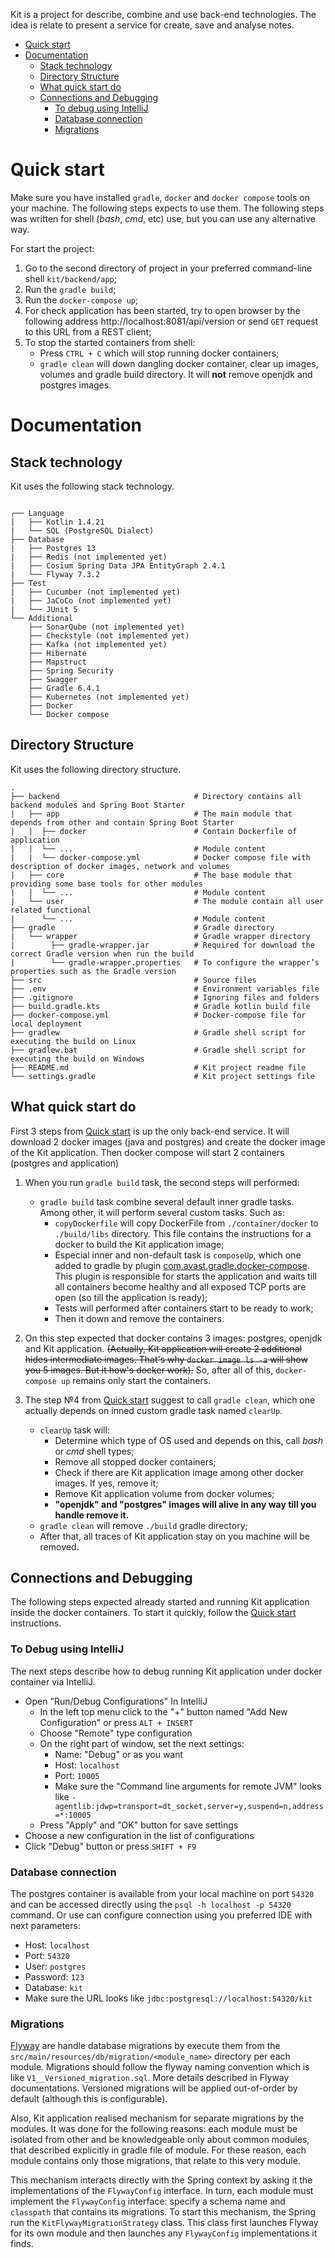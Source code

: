Kit is a project for describe, combine and use back-end technologies.
The idea is relate to present a service for create, save and analyse notes.

- [Quick start](#quick-start)
- [Documentation](#documentation)
  - [Stack technology](#stack-technology)
  - [Directory Structure](#directory-structure)
  - [What quick start do](#what-quick-start-do)
  - [Connections and Debugging](#connections-and-debugging)
    - [To debug using IntelliJ](#to-debug-using-intellij)
    - [Database connection](#database-connection)
    - [Migrations](#migrations)

# Quick start

Make sure you have installed `gradle`, `docker` and `docker compose` tools on your machine.
The following steps expects to use them.
The following steps was written for shell (_bash_, _cmd_, etc) use, but you can use any alternative way.

For start the project:  
1. Go to the second directory of project in your preferred command-line shell `kit/backend/app`;
2. Run the `gradle build`;
3. Run the `docker-compose up`;
4. For check application has been started, try to open browser by the following address http://localhost:8081/api/version or send `GET` request to this URL from a REST client;
5. To stop the started containers from shell:
   - Press `CTRL + C` which will stop running docker containers;
   - `gradle clean` will down dangling docker container, clear up images, volumes and gradle build directory. It will __not__ remove openjdk and postgres images.

# Documentation

## Stack technology

Kit uses the following stack technology.
<pre><code>
┌── Language
|   ├── Kotlin 1.4.21
|   └── SQL (PostgreSQL Dialect)
├── Database
|   ├── Postgres 13
|   ├── Redis (not implemented yet)
|   ├── Cosium Spring Data JPA EntityGraph 2.4.1
|   └── Flyway 7.3.2
├── Test
|   ├── Cucumber (not implemented yet)
|   ├── JaCoCo (not implemented yet)
|   └── JUnit 5
└── Additional
    ├── SonarQube (not implemented yet)
    ├── Checkstyle (not implemented yet)
    ├── Kafka (not implemented yet)
    ├── Hibernate
    ├── Mapstruct
    ├── Spring Security
    ├── Swagger
    ├── Gradle 6.4.1
    ├── Kubernetes (not implemented yet)
    ├── Docker
    └── Docker compose
</code></pre>

## Directory Structure

Kit uses the following directory structure.
<pre><code>.
├── backend                              # Directory contains all backend modules and Spring Boot Starter
|   ├── app                              # The main module that depends from other and contain Spring Boot Starter
|   |  ├── docker                        # Contain Dockerfile of application
|   |  └── ...                           # Module content
|   |  └── docker-compose.yml            # Docker compose file with description of docker images, network and volumes
|   ├── core                             # The base module that providing some base tools for other modules
|   |  └── ...                           # Module content
|   └── user                             # The module contain all user related functional
|      └── ...                           # Module content
├── gradle                               # Gradle directory
|   └── wrapper                          # Gradle wrapper directory
|        ├── gradle-wrapper.jar          # Required for download the correct Gradle version when run the build
|        └── gradle-wrapper.properties   # To configure the wrapper’s properties such as the Gradle version
├── src                                  # Source files
├── .env                                 # Environment variables file
├── .gitignore                           # Ignoring files and folders
├── build.gradle.kts                     # Gradle kotlin build file
├── docker-compose.yml                   # Docker-compose file for local deployment
├── gradlew                              # Gradle shell script for executing the build on Linux
├── gradlew.bat                          # Gradle shell script for executing the build on Windows
├── README.md                            # Kit project readme file
└── settings.gradle                      # Kit project settings file
</code></pre>

## What quick start do

First 3 steps from [Quick start](#quick-start) is up the only back-end service.
It will download 2 docker images (java and postgres) and create the docker image of the Kit application.
Then docker compose will start 2 containers (postgres and application)   

1. When you run `gradle build` task, the second steps will performed:
   * `gradle build` task combine several default inner gradle tasks. Among other, it will perform several custom tasks. Such as:
     * `copyDockerfile` will copy DockerFile from `./container/docker` to `./build/libs` directory. This file contains the instructions for a docker to build the Kit application image; 
     * Especial inner and non-default task is `composeUp`, which one added to gradle by plugin [com.avast.gradle.docker-compose](https://github.com/avast/gradle-docker-compose-plugin).
       This plugin is responsible for starts the application and waits till all containers become healthy and all exposed TCP ports are open (so till the application is ready);
     * Tests will performed after containers start to be ready to work;
     * Then it down and remove the containers.
2. On this step expected that docker contains 3 images: postgres, openjdk and Kit application.
~~(Actually, Kit application will create 2 additional hides intermediate images. That's why `docker image ls -a` will show you 5 images. But it how's docker work).~~
So, after all of this, `docker-compose up` remains only start the containers.

3. The step №4 from [Quick start](#quick-start) suggest to call `gradle clean`, which one actually depends on inned custom gradle task named `clearUp`.
   * `clearUp` task will:
     * Determine which type of OS used and depends on this, call _bash_ or _cmd_ shell types;
     * Remove all stopped docker containers;
     * Check if there are Kit application image among other docker images. If yes, remove it;
     * Remove Kit application volume from docker volumes;
     * __"openjdk" and "postgres" images will alive in any way till you handle remove it.__
   * `gradle clean` will remove `./build` gradle directory;
   * After that, all traces of Kit application stay on you machine will be removed. 

## Connections and Debugging

The following steps expected already started and running Kit application inside the docker containers.
To start it quickly, follow the [Quick start](#quick-start) instructions.

### To Debug using IntelliJ

The next steps describe how to debug running Kit application under docker container via IntelliJ.  

* Open "Run/Debug Configurations" In IntelliJ
  * In the left top menu click to the "+" button named "Add New Configuration" or press `ALT + INSERT`
  * Choose "Remote" type configuration
  * On the right part of window, set the next settings:
    * Name: "Debug" or as you want
    * Host: `localhost`
    * Port: `10005`
    * Make sure the "Command line arguments for remote JVM" looks like `-agentlib:jdwp=transport=dt_socket,server=y,suspend=n,address=*:10005` 
  * Press "Apply" and "OK" button for save settings
* Choose a new configuration in the list of configurations
* Click "Debug" button or press `SHIFT + F9`

### Database connection

The postgres container is available from your local machine on port `54320` and can be accessed directly using the `psql -h localhost -p 54320` command.
Or use can configure connection using you preferred IDE with next parameters:
* Host: `localhost`
* Port: `54320`
* User: `postgres`
* Password: `123`
* Database: `kit`
* Make sure the URL looks like `jdbc:postgresql://localhost:54320/kit`

### Migrations

[Flyway](https://flywaydb.org/) are handle database migrations by execute them from the `src/main/resources/db/migration/<module_name>` directory per each module.
Migrations should follow the flyway naming convention which is like `V1__Versioned_migration.sql`. More details described in Flyway documentations.
Versioned migrations will be applied out-of-order by default (although this is configurable).

Also, Kit application realised mechanism for separate migrations by the modules.
It was done for the following reasons: each module must be isolated from other and be knowledgeable only about common modules, that described explicitly in gradle file of module.
For these reason, each module contains only those migrations, that relate to this very module.

This mechanism interacts directly with the Spring context by asking it the implementations of the `FlywayConfig` interface.
In turn, each module must implement the `FlywayConfig` interface: specify a schema name and `classpath` that contains its migrations.
To start this mechanism, the Spring run the `KitFlywayMigrationStrategy` class.
This class first launches Flyway for its own module and then launches any `FlywayConfig` implementations it finds.

